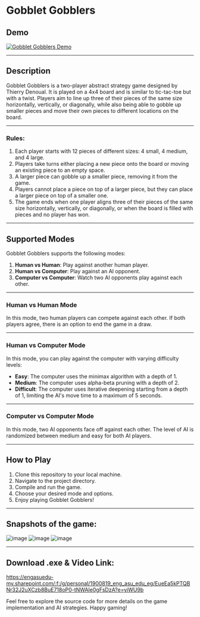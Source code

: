 # Gobblet Gobblers

## Demo
[![Gobblet Gobblers Demo](https://img.youtube.com/vi/HYd2_F58rQo/0.jpg)](https://www.youtube.com/watch?v=HYd2_F58rQo)

---

## Description

Gobblet Gobblers is a two-player abstract strategy game designed by Thierry Denoual. It is played on a 4x4 board and is similar to tic-tac-toe but with a twist. Players aim to line up three of their pieces of the same size horizontally, vertically, or diagonally, while also being able to gobble up smaller pieces and move their own pieces to different locations on the board.

---

### Rules:

1. Each player starts with 12 pieces of different sizes: 4 small, 4 medium, and 4 large.
2. Players take turns either placing a new piece onto the board or moving an existing piece to an empty space.
3. A larger piece can gobble up a smaller piece, removing it from the game.
4. Players cannot place a piece on top of a larger piece, but they can place a larger piece on top of a smaller one.
5. The game ends when one player aligns three of their pieces of the same size horizontally, vertically, or diagonally, or when the board is filled with pieces and no player has won.

---

## Supported Modes

Gobblet Gobblers supports the following modes:

1. **Human vs Human**: Play against another human player.
2. **Human vs Computer**: Play against an AI opponent.
3. **Computer vs Computer**: Watch two AI opponents play against each other.

---

### Human vs Human Mode

In this mode, two human players can compete against each other. If both players agree, there is an option to end the game in a draw.

---

### Human vs Computer Mode

In this mode, you can play against the computer with varying difficulty levels:

- **Easy**: The computer uses the minimax algorithm with a depth of 1.
- **Medium**: The computer uses alpha-beta pruning with a depth of 2.
- **Difficult**: The computer uses iterative deepening starting from a depth of 1, limiting the AI's move time to a maximum of 5 seconds.

---

### Computer vs Computer Mode

In this mode, two AI opponents face off against each other. The level of AI is randomized between medium and easy for both AI players.

---

## How to Play

1. Clone this repository to your local machine.
2. Navigate to the project directory.
3. Compile and run the game.
4. Choose your desired mode and options.
5. Enjoy playing Gobblet Gobblers!

---

## Snapshots of the game:
![image](https://github.com/mohamdhassan0x7/Gobblet_game/assets/105478629/bee41e2b-e300-430c-a6ae-6ee55c9120c9)
![image](https://github.com/mohamdhassan0x7/Gobblet_game/assets/105478629/4d5164f9-64ec-4312-9606-31e23a58b294)
![image](https://github.com/mohamdhassan0x7/Gobblet_game/assets/105478629/d38dfec2-1d57-479a-baf0-9cfe96a6641f)

---

## Download .exe & Video Link:
https://engasuedu-my.sharepoint.com/:f:/g/personal/1900819_eng_asu_edu_eg/EueEa5kPTQBNr32J2uXCzb8BuE718oP0-tNWAIe0gFsDzA?e=yiWU9b

Feel free to explore the source code for more details on the game implementation and AI strategies. Happy gaming!

